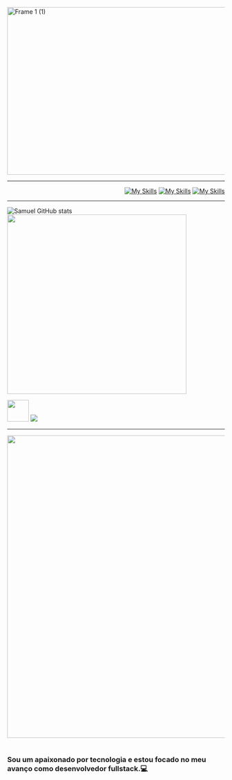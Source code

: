 <img width="1294" height="388" alt="Frame 1 (1)" src="https://github.com/user-attachments/assets/4183edbd-af4d-46ce-8c41-d829be907723" />

---
<div align="right">

[![My Skills](https://skillicons.dev/icons?i=linkedin)](https://www.linkedin.com/in/shimusilva/) 
[![My Skills](https://skillicons.dev/icons?i=instagram)](https://www.instagram.com/shimusilva)
[![My Skills](https://skillicons.dev/icons?i=gmail)](mailto:shimu.dasilva@gmail.com)

</div>

---

![Samuel GitHub stats](https://github-readme-stats.vercel.app/api?username=shimudasilva&show_icons=true&theme=bluetheme)
<img src="https://github-readme-stats.vercel.app/api/top-langs/?username=shimudasilva&layout=compact" width="415,5">
<p align="left">
  <img src="https://user-images.githubusercontent.com/74038190/212284087-bbe7e430-757e-4901-90bf-4cd2ce3e1852.gif" width="50"/>
  <a href="https://skillicons.dev">
    <img src="https://skillicons.dev/icons?i=git,html,css,javascript,python,c#" />
  </a>
</p>

---

<div align= "center">

<img src="https://user-images.githubusercontent.com/74038190/212749447-bfb7e725-6987-49d9-ae85-2015e3e7cc41.gif" width="700">
<br><br>

</div>

### Sou um apaixonado por tecnologia e estou focado no meu avanço como desenvolvedor fullstack.💻
